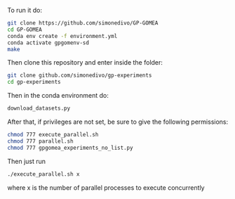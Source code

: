 To run it do:
```sh
git clone https://github.com/simonedivo/GP-GOMEA
cd GP-GOMEA
conda env create -f environment.yml
conda activate gpgomenv-sd
make
```
Then clone this repository and enter inside the folder:
```sh
git clone github.com/simonedivo/gp-experiments
cd gp-experiments
```
Then in the conda environment do:
```sh
download_datasets.py
```
After that, if privileges are not set, be sure to give the following permissions:
```sh
chmod 777 execute_parallel.sh
chmod 777 parallel.sh
chmod 777 gpgomea_experiments_no_list.py
```
Then just run
```sh
./execute_parallel.sh x
```
where x is the number of parallel processes to execute concurrently